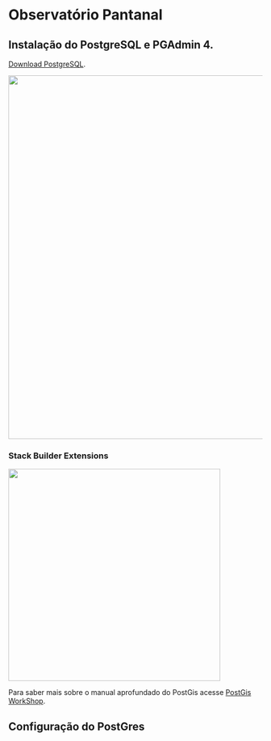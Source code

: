 # Observatório Pantanal

## Instalação do PostgreSQL e PGAdmin 4.

[Download PostgreSQL](https://www.enterprisedb.com/downloads/postgres-postgresql-downloads).

<img src="https://user-images.githubusercontent.com/58231791/197791198-ac02747c-fc13-48bf-bd3b-35881581279c.png" width="720">

### Stack Builder Extensions

<img src="https://user-images.githubusercontent.com/58231791/197800152-652cad07-b43e-413e-8d79-81b2d6aaadce.png" width="420">


Para saber mais sobre o manual aprofundado do PostGis acesse [PostGis WorkShop](https://docs.google.com/presentation/d/1qYXdeCIymLl32uoAHvAPrp1r-hK-_4Z8InG7sHEo6vc/edit?usp=sharing).


## Configuração do PostGres


